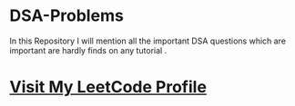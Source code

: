 # DSA-Problems

In this Repository I will mention all the important DSA questions
which are important are hardly finds on any tutorial .

# [Visit My LeetCode Profile](https://leetcode.com/u/Code_Curator69/)
